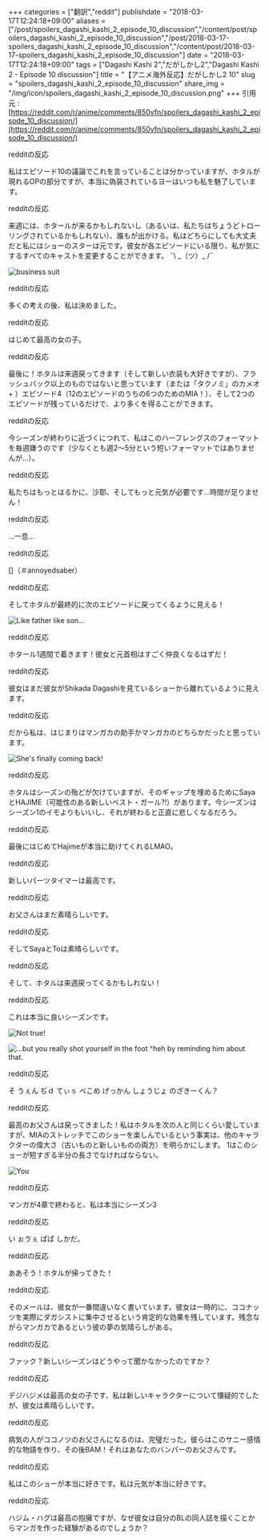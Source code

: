 +++
categories = ["翻訳","reddit"]
publishdate = "2018-03-17T12:24:18+09:00"
aliases = ["/post/spoilers_dagashi_kashi_2_episode_10_discussion","/content/post/spoilers_dagashi_kashi_2_episode_10_discussion","/post/2018-03-17-spoilers_dagashi_kashi_2_episode_10_discussion","/content/post/2018-03-17-spoilers_dagashi_kashi_2_episode_10_discussion"]
date = "2018-03-17T12:24:18+09:00"
tags = ["Dagashi Kashi 2","だがしかし2","Dagashi Kashi 2 - Episode 10 discussion"]
title = "【アニメ海外反応】だがしかし2 10"
slug = "spoilers_dagashi_kashi_2_episode_10_discussion"
share_img = "/img/icon/spoilers_dagashi_kashi_2_episode_10_discussion.png"
+++
引用元 : [https://reddit.com/r/anime/comments/850vfn/spoilers_dagashi_kashi_2_episode_10_discussion/](https://reddit.com/r/anime/comments/850vfn/spoilers_dagashi_kashi_2_episode_10_discussion/)

<p><span class="reddit-comment">redditの反応</span></p>私はエピソード10の議論でこれを言っていることは分かっていますが、ホタルが現れるOPの部分ですが、本当に偽装されているヨーはいつも私を魅了しています。

<p><span class="reddit-comment">redditの反応</span></p>来週には、ホタールが来るかもしれないし（あるいは、私たちはちょうどトローリングされているかもしれない）、誰もが出かける。私はどちらにしても大丈夫だと私にはショーのスターは元です。彼女が各エピソードにいる限り、私が気にするすべてのキャストを変更することができます。 ¯\ _（ツ）_ /¯

![business suit](https://imgur.com/iVk8I4h.jpg)

<p><span class="reddit-comment">redditの反応</span></p>多くの考えの後、私は決めました。

<p><span class="reddit-comment">redditの反応</span></p>はじめて最高の女の子。

<p><span class="reddit-comment">redditの反応</span></p>最後に！ホタルは来週戻ってきます（そして新しい衣装も大好きですが）、フラッシュバック以上のものではないと思っています（または「タクノミ」のカメオ+ ）エピソード4（12のエピソードのうちの6つのためのMIA！）、そして2つのエピソードが残っているだけで、より多くを得ることができます。

<p><span class="reddit-comment">redditの反応</span></p>今シーズンが終わりに近づくにつれて、私はこのハーフレングスのフォーマットを毎週嫌うのです（少なくとも週2〜5分という短いフォーマットではありませんが...）。

<p><span class="reddit-comment">redditの反応</span></p>私たちはもっとはるかに、沙耶、そしてもっと元気が必要です...時間が足りません！

<p><span class="reddit-comment">redditの反応</span></p>...一息...

<p><span class="reddit-comment">redditの反応</span></p>[]（＃annoyedsaber）

<p><span class="reddit-comment">redditの反応</span></p>そしてホタルが最終的に次のエピソードに戻ってくるように見える！

![Like father like son...](https://i.imgur.com/RGfIvV3.png)

<p><span class="reddit-comment">redditの反応</span></p>ホタール1週間で着きます！彼女と元首相はすごく仲良くなるはずだ！

<p><span class="reddit-comment">redditの反応</span></p>彼女はまだ彼女がShikada Dagashiを見ているショーから離れているように見えます。

<p><span class="reddit-comment">redditの反応</span></p>だから私は、はじまりはマンガカの助手かマンガカのどちらかだったと思っています。

![She's finally coming back!](https://i.imgur.com/JoBi3jm.png)

<p><span class="reddit-comment">redditの反応</span></p>ホタルはシーズンの殆どが欠けていますが、そのギャップを埋めるためにSayaとHAJIME（可能性のある新しいベスト・ガール?!）があります。今シーズンはシーズン1のイモよりもいいし、それが終わると正直に悲しくなるだろう。

<p><span class="reddit-comment">redditの反応</span></p>最後にはじめてHajimeが本当に助けてくれるLMAO。

<p><span class="reddit-comment">redditの反応</span></p>新しいパーツタイマーは最高です。

<p><span class="reddit-comment">redditの反応</span></p>お父さんはまだ素晴らしいです。

<p><span class="reddit-comment">redditの反応</span></p>そしてSayaとToは素晴らしいです。

<p><span class="reddit-comment">redditの反応</span></p>そして、ホタルは来週戻ってくるかもしれない！

<p><span class="reddit-comment">redditの反応</span></p>これは本当に良いシーズンです。

![Not true!](https://i.imgur.com/bncBQoO.png)

![…but you really shot yourself in the foot ^heh by reminding him about that.](https://i.imgur.com/w2Q1RiJ.png)

<p><span class="reddit-comment">redditの反応</span></p>そ うぇん ぢｄ てぃｓ べこめ げっかん しょうじょ のざきーくん？

<p><span class="reddit-comment">redditの反応</span></p>最高のお父さんは戻ってきました！私はホタルを次の人と同じくらい愛していますが、MIAのストレッチでこのショーを楽しんでいるという事実は、他のキャラクターの偉大さ（古いものと新しいものの両方）を明らかにします。 1はこのショーが短すぎる半分の長さでなければならない。

![You](https://i.imgur.com/hv2Z7uZ.png)

<p><span class="reddit-comment">redditの反応</span></p>マンガが4章で終わると、私は本当にシーズン3

<p><span class="reddit-comment">redditの反応</span></p>い ぉゔぇ ぱぱ しかだ。

<p><span class="reddit-comment">redditの反応</span></p>ああそう！ホタルが帰ってきた！

<p><span class="reddit-comment">redditの反応</span></p>そのメールは、彼女が一番間違いなく書いています。彼女は一時的に、ココナッツを実際にダガシストに集中させるという肯定的な効果を残しています。残念ながらマンガカであるという彼の夢の気晴らしがある。

<p><span class="reddit-comment">redditの反応</span></p>ファック？新しいシーズンはどうやって聞かなかったのですか？

<p><span class="reddit-comment">redditの反応</span></p>デジハジメは最高の女の子です、私は新しいキャラクターについて懐疑的でしたが、彼女は素晴らしいです。

<p><span class="reddit-comment">redditの反応</span></p>病気の人がココノツのお父さんになるのは、完璧だった。彼らはこのサニー感情的な物語を作り、その後BAM！それはあなたのバンパーのお父さんです。

<p><span class="reddit-comment">redditの反応</span></p>私はこのショーが本当に好きです。私は元気が本当に好きです。

<p><span class="reddit-comment">redditの反応</span></p>ハジム・ハグは最高の抱擁ですが、なぜ彼女は自分のBLの同人誌を描くことからマンガを作った経験があるのでしょうか？
